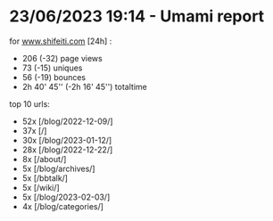 # 23/06/2023 19:14 - Umami report
for www.shifeiti.com [24h] :

 - 206 (-32) page views
 - 73 (-15) uniques
 - 56 (-19) bounces
 - 2h 40' 45'' (-2h 16' 45'') totaltime


top 10 urls:
 - 52x [/blog/2022-12-09/]
 - 37x [/]
 - 30x [/blog/2023-01-12/]
 - 28x [/blog/2022-12-22/]
 - 8x [/about/]
 - 5x [/blog/archives/]
 - 5x [/bbtalk/]
 - 5x [/wiki/]
 - 5x [/blog/2023-02-03/]
 - 4x [/blog/categories/]


